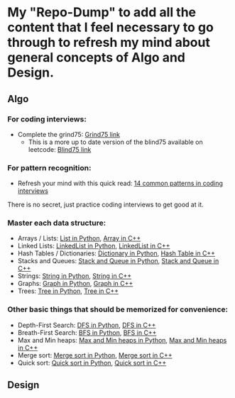 # My "Repo-Dump" to add all the content that I feel necessary to go through to refresh my mind about general concepts of Algo and Design.

## Algo
### For coding interviews:
- Complete the grind75: [Grind75 link](https://www.techinterviewhandbook.org/grind75)
	- This is a more up to date version of the blind75 available on leetcode: [Blind75 link](https://leetcode.com/discuss/general-discussion/460599/blind-75-leetcode-questions)

### For pattern recognition:
- Refresh your mind with this quick read: [14 common patterns in coding interviews](https://hackernoon.com/14-patterns-to-ace-any-coding-interview-question-c5bb3357f6ed)

There is no secret, just practice coding interviews to get good at it.

### Master each data structure:
- Arrays / Lists: [List in Python](), [Array in C++]()
- Linked Lists:  [LinkedList in Python](), [LinkedList in C++]() 
- Hash Tables / Dictionaries: [Dictionary in Python](), [Hash Table in C++]() 
- Stacks and Queues: [Stack and Queue in Python](), [Stack and Queue in C++]() 
- Strings: [String in Python](), [String in C++]() 
- Graphs: [Graph in Python](), [Graph in C++]() 
- Trees: [Tree in Python](), [Tree in C++]() 

### Other basic things that should be memorized for convenience:
- Depth-First Search: [DFS in Python](), [DFS in C++]()
- Breath-First Search: [BFS in Python](), [BFS in C++]()
- Max and Min heaps: [Max and Min heaps in Python](), [Max and Min heaps in C++]()
- Merge sort: [Merge sort in Python](), [Merge sort in C++]()
- Quick sort: [Quick sort in Python](), [Quick sort in C++]()

## Design
